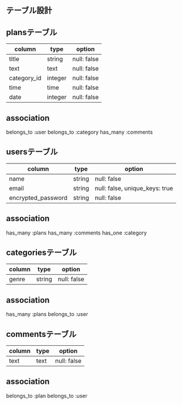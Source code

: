 ## テーブル設計

## plansテーブル
| column      | type    | option      |
| ----------- | ------- | ----------- |
| title       | string  | null: false |
| text        | text    | null: false |
| category_id | integer | null: false |
| time        | time    | null: false |
| date        | integer | null: false |

## association
belongs_to :user
belongs_to :category
has_many :comments

## usersテーブル
| column             | type   | option                         |
| ------------------ | ------ | ------------------------------ |
| name               | string | null: false                    |
| email              | string | null: false, unique_keys: true |
| encrypted_password | string | null: false                    |

## association
has_many :plans
has_many :comments
has_one :category

## categoriesテーブル
| column | type   | option      |
| ------ | ------ | ----------- |
| genre  | string | null: false |

## association
has_many :plans
belongs_to :user

## commentsテーブル
| column | type | option      |
| ------ | ---- | ----------- |
| text   | text | null: false |

## association
belongs_to :plan
belongs_to :user